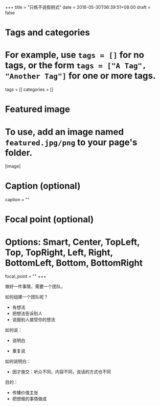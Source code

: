 +++
title = "只练不说假把式"
date = 2018-05-30T06:39:51+08:00
draft = false

# Tags and categories
# For example, use `tags = []` for no tags, or the form `tags = ["A Tag", "Another Tag"]` for one or more tags.
tags = []
categories = []

# Featured image
# To use, add an image named `featured.jpg/png` to your page's folder. 
[image]
  # Caption (optional)
  caption = ""

  # Focal point (optional)
  # Options: Smart, Center, TopLeft, Top, TopRight, Left, Right, BottomLeft, Bottom, BottomRight
  focal_point = ""
+++

做好一件事情，需要一个团队，

如何组建一个团队呢？

- 有想法
- 把想法告诉别人
- 说服别人接受你的想法


如何说：

- 说明白

- 重复说


如何说明白：

- 因才施交：听众不同，内容不同，说话的方式也不同

目的：

- 传播价值主张
- 把想做的事情做成

